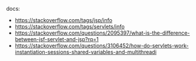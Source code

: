 docs:
- https://stackoverflow.com/tags/jsp/info 
- https://stackoverflow.com/tags/servlets/info
- https://stackoverflow.com/questions/2095397/what-is-the-difference-between-jsf-servlet-and-jsp?rq=1
- https://stackoverflow.com/questions/3106452/how-do-servlets-work-instantiation-sessions-shared-variables-and-multithreadi
